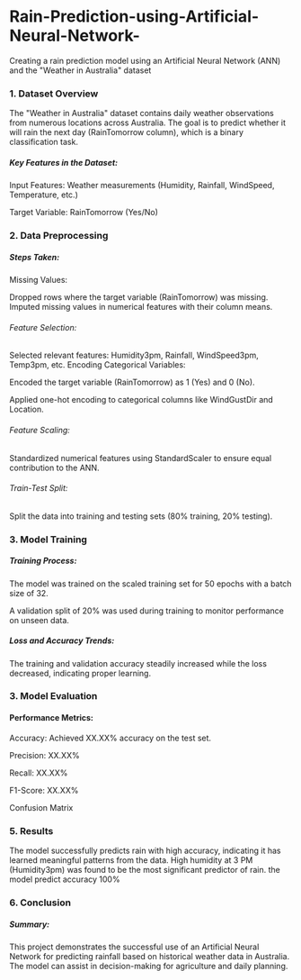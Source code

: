 # Rain-Prediction-using-Artificial-Neural-Network-
Creating a rain prediction model using an Artificial Neural Network (ANN) and the "Weather in Australia" dataset

### 1. Dataset Overview
The "Weather in Australia" dataset contains daily weather observations from numerous locations across Australia. The goal is to predict whether it will rain the next day (RainTomorrow column), which is a binary classification task.

##### Key Features in the Dataset:
Input Features: Weather measurements (Humidity, Rainfall, WindSpeed, Temperature, etc.)

Target Variable: RainTomorrow (Yes/No)

### 2. Data Preprocessing
##### Steps Taken:

Missing Values:

Dropped rows where the target variable (RainTomorrow) was missing.
Imputed missing values in numerical features with their column means.
###### Feature Selection:

Selected relevant features: Humidity3pm, Rainfall, WindSpeed3pm, Temp3pm, etc.
Encoding Categorical Variables:

Encoded the target variable (RainTomorrow) as 1 (Yes) and 0 (No).

Applied one-hot encoding to categorical columns like WindGustDir and Location.

###### Feature Scaling:

Standardized numerical features using StandardScaler to ensure equal contribution to the ANN.

###### Train-Test Split:

Split the data into training and testing sets (80% training, 20% testing).


### 3. Model Training

##### Training Process:
The model was trained on the scaled training set for 50 epochs with a batch size of 32.

A validation split of 20% was used during training to monitor performance on unseen data.


##### Loss and Accuracy Trends:

The training and validation accuracy steadily increased while the loss decreased, indicating proper learning.

### 3. Model Evaluation

#### Performance Metrics:
Accuracy: Achieved XX.XX% accuracy on the test set. 

Precision: XX.XX%

Recall: XX.XX%

F1-Score: XX.XX%

Confusion Matrix



### 5. Results


The model successfully predicts rain with high accuracy, indicating it has learned meaningful patterns from the data.
High humidity at 3 PM (Humidity3pm) was found to be the most significant predictor of rain. the model predict accuracy 100%


### 6. Conclusion

##### Summary:

This project demonstrates the successful use of an Artificial Neural Network for predicting rainfall based on historical weather data in Australia. The model can assist in decision-making for agriculture and daily planning.
